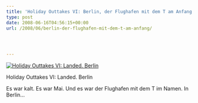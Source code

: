 ```yaml
---
title: 'Holiday Outtakes VI: Berlin, der Flughafen mit dem T am Anfang'
type: post
date: 2008-06-16T04:56:15+00:00
url: /2008/06/berlin-der-flughafen-mit-dem-t-am-anfang/




---
```

<div class="flickr">
  <a href="http://www.flickr.com/photos/schreibblogade/2584194961/" title="Holiday Outtakes VI: Landed. Berlin"><img src="//farm3.static.flickr.com/2270/2584194961_e9f3cf8854.jpg" alt="Holiday Outtakes VI: Landed. Berlin" /></a></p>

  <p>
    Holiday Outtakes VI: Landed. Berlin
  </p>
</div>

Es war kalt. Es war Mai. Und es war der Flughafen mit dem T im Namen. In Berlin...
